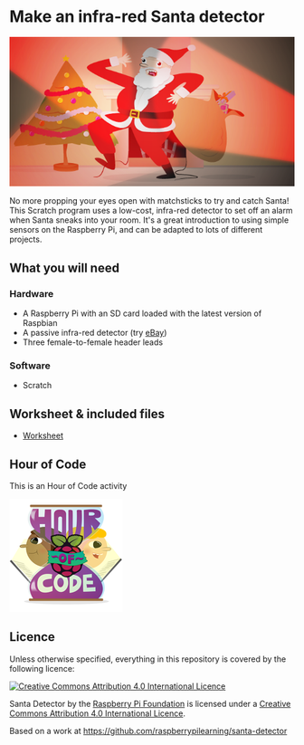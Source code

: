 # Make an infra-red Santa detector

![](cover.png)

No more propping your eyes open with matchsticks to try and catch Santa! This Scratch program uses a low-cost, infra-red detector to set off an alarm when Santa sneaks into your room. It's a great introduction to using simple sensors on the Raspberry Pi, and can be adapted to lots of different projects.

## What you will need

### Hardware

- A Raspberry Pi with an SD card loaded with the latest version of Raspbian
- A passive infra-red detector (try [eBay](http://search.ebay.co.uk/pir+motion+sensor+module))
- Three female-to-female header leads

### Software

- Scratch

## Worksheet & included files

- [Worksheet](worksheet.md)

## Hour of Code

This is an Hour of Code activity

![](images/HOC_Logo_200px.png)

## Licence

Unless otherwise specified, everything in this repository is covered by the following licence:

[![Creative Commons Attribution 4.0 International Licence](http://i.creativecommons.org/l/by-sa/4.0/88x31.png)](http://creativecommons.org/licenses/by-sa/4.0/)

Santa Detector by the [Raspberry Pi Foundation](http://www.raspberrypi.org) is licensed under a [Creative Commons Attribution 4.0 International Licence](http://creativecommons.org/licenses/by-sa/4.0/).

Based on a work at https://github.com/raspberrypilearning/santa-detector
